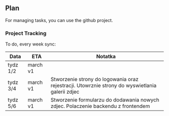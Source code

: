 ## Plan

For managing tasks, you can use the github project.

### Project Tracking

To do, every week sync:

Data   |  ETA                 | Notatka            |
-------|----------------------|--------------------|
tydz 1/2 | march v1 |         | Inicjacja projektu |
tydz 3/4 | march v1           | Stworzenie strony do logowania oraz rejestracji. Utowrznie strony do wyswietlania galerii zdjec                    |
tydz 5/6 | march v1           | Stworzenie formularzu do dodawania nowych zdjec. Polaczenie backendu z frontendem                  |
